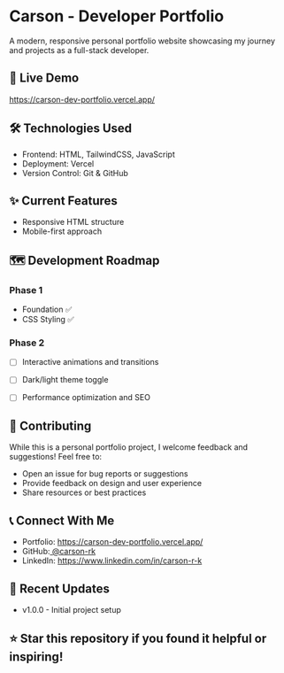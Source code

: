 # Carson - Developer Portfolio

A modern, responsive personal portfolio website showcasing my journey and projects as a full-stack developer.

## 🚀 Live Demo
https://carson-dev-portfolio.vercel.app/

## 🛠️ Technologies Used

- Frontend: HTML, TailwindCSS, JavaScript
- Deployment: Vercel
- Version Control: Git & GitHub

## ✨ Current Features

- Responsive HTML structure
- Mobile-first approach

## 🗺️ Development Roadmap

### Phase 1

- Foundation ✅
- CSS Styling ✅

### Phase 2
- [ ] Interactive animations and transitions
- [ ] Dark/light theme toggle
- [ ] Performance optimization and SEO


## 🤝 Contributing

While this is a personal portfolio project, I welcome feedback and suggestions! Feel free to:

- Open an issue for bug reports or suggestions
- Provide feedback on design and user experience
- Share resources or best practices

## 📞 Connect With Me

 - Portfolio: https://carson-dev-portfolio.vercel.app/
 - GitHub:[ @carson-rk](https://github.com/carson-rk)
 - LinkedIn: https://www.linkedin.com/in/carson-r-k

## 🔄 Recent Updates

- v1.0.0 - Initial project setup

## ⭐ Star this repository if you found it helpful or inspiring!



